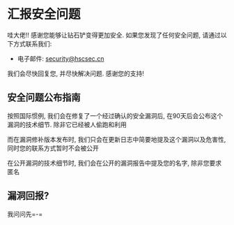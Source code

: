 # 汇报安全问题


哇大佬!! 感谢您能够让钻石铲变得更加安全. 如果您发现了任何安全问题, 请通过以下方式联系我们:

- 电子邮件: security@hscsec.cn

我们会尽快回复您, 并尽快解决问题. 感谢您的支持!

## 安全问题公布指南

按照国际惯例, 我们会在修复了一个经过确认的安全漏洞后, 在90天后会公布这个漏洞的技术细节. 除非它已经被人偷跑和利用

而在漏洞修补版本发布时, 我们只会在更新日志中简要地提及这个漏洞以及危害性, 同时您的联系方式暂时不会被公开

在公开漏洞的技术细节时, 我们会在公开的漏洞报告中提及您的名字, 除非您要求匿名

## 漏洞回报?

我问问先=-=
